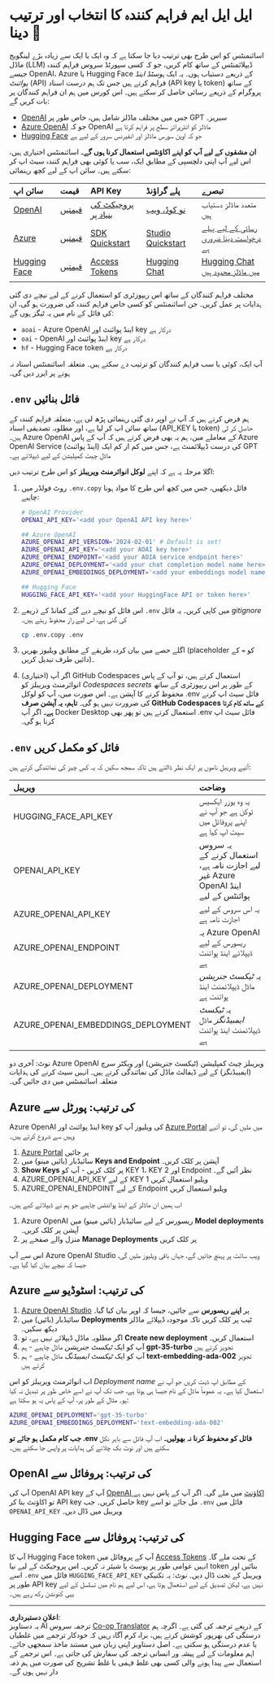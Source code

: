 <!--
CO_OP_TRANSLATOR_METADATA:
{
  "original_hash": "49ededa179004ea998664c780fbeac39",
  "translation_date": "2025-08-26T14:19:35+00:00",
  "source_file": "00-course-setup/03-providers.md",
  "language_code": "ur"
}
-->
# ایل ایل ایم فراہم کنندہ کا انتخاب اور ترتیب دینا 🔑

اسائنمنٹس کو اس طرح بھی ترتیب دیا جا سکتا ہے کہ وہ ایک یا ایک سے زیادہ بڑے لینگویج ماڈل (LLM) ڈیپلائمنٹس کے ساتھ کام کریں، جو کہ کسی سپورٹڈ سروس فراہم کنندہ جیسے OpenAI، Azure یا Hugging Face کے ذریعے دستیاب ہوں۔ یہ ایک _ہوسٹڈ اینڈ پوائنٹ_ (API) فراہم کرتے ہیں جس تک ہم درست اسناد (API key یا token) کے ساتھ پروگرام کے ذریعے رسائی حاصل کر سکتے ہیں۔ اس کورس میں ہم ان فراہم کنندگان پر بات کریں گے:

 - [OpenAI](https://platform.openai.com/docs/models?WT.mc_id=academic-105485-koreyst) جس میں مختلف ماڈلز شامل ہیں، خاص طور پر GPT سیریز۔
 - [Azure OpenAI](https://learn.microsoft.com/azure/ai-services/openai/?WT.mc_id=academic-105485-koreyst) جو کہ OpenAI ماڈلز کو انٹرپرائز سطح پر فراہم کرتا ہے
 - [Hugging Face](https://huggingface.co/docs/hub/index?WT.mc_id=academic-105485-koreyst) جو کہ اوپن سورس ماڈلز اور انفیرنس سرور کے لیے ہے

**ان مشقوں کے لیے آپ کو اپنے اکاؤنٹس استعمال کرنا ہوں گے۔** اسائنمنٹس اختیاری ہیں، اس لیے آپ اپنی دلچسپی کے مطابق ایک، سب یا کوئی بھی فراہم کنندہ سیٹ اپ کر سکتے ہیں۔ سائن اپ کے لیے کچھ رہنمائی:

| سائن اپ | قیمت | API Key | پلے گراؤنڈ | تبصرے |
|:---|:---|:---|:---|:---|
| [OpenAI](https://platform.openai.com/signup?WT.mc_id=academic-105485-koreyst)| [قیمتیں](https://openai.com/pricing#language-models?WT.mc_id=academic-105485-koreyst)| [پروجیکٹ کی بنیاد پر](https://platform.openai.com/api-keys?WT.mc_id=academic-105485-koreyst) | [نو کوڈ، ویب](https://platform.openai.com/playground?WT.mc_id=academic-105485-koreyst) | متعدد ماڈلز دستیاب ہیں |
| [Azure](https://aka.ms/azure/free?WT.mc_id=academic-105485-koreyst)| [قیمتیں](https://azure.microsoft.com/pricing/details/cognitive-services/openai-service/?WT.mc_id=academic-105485-koreyst)| [SDK Quickstart](https://learn.microsoft.com/azure/ai-services/openai/quickstart?WT.mc_id=academic-105485-koreyst)| [Studio Quickstart](https://learn.microsoft.com/azure/ai-services/openai/quickstart?WT.mc_id=academic-105485-koreyst) |  [رسائی کے لیے پہلے درخواست دینا ضروری ہے](https://learn.microsoft.com/azure/ai-services/openai/?WT.mc_id=academic-105485-koreyst)|
| [Hugging Face](https://huggingface.co/join?WT.mc_id=academic-105485-koreyst) | [قیمتیں](https://huggingface.co/pricing) | [Access Tokens](https://huggingface.co/docs/hub/security-tokens?WT.mc_id=academic-105485-koreyst) | [Hugging Chat](https://huggingface.co/chat/?WT.mc_id=academic-105485-koreyst)| [Hugging Chat میں ماڈلز محدود ہیں](https://huggingface.co/chat/models?WT.mc_id=academic-105485-koreyst) |
| | | | | |

مختلف فراہم کنندگان کے ساتھ اس ریپوزٹری کو استعمال کرنے کے لیے نیچے دی گئی ہدایات پر عمل کریں۔ جن اسائنمنٹس کو کسی خاص فراہم کنندہ کی ضرورت ہو گی، ان کی فائل کے نام میں یہ ٹیگز ہوں گے:

- `aoai` - Azure OpenAI اینڈ پوائنٹ اور key درکار ہے
- `oai` - OpenAI اینڈ پوائنٹ اور key درکار ہے
- `hf` - Hugging Face token درکار ہے

آپ ایک، کوئی یا سب فراہم کنندگان کو ترتیب دے سکتے ہیں۔ متعلقہ اسائنمنٹس اسناد نہ ہونے پر ایرر دیں گی۔

## `.env` فائل بنائیں

ہم فرض کرتے ہیں کہ آپ نے اوپر دی گئی رہنمائی پڑھ لی ہے، متعلقہ فراہم کنندہ کے ساتھ سائن اپ کر لیا ہے، اور مطلوبہ تصدیقی اسناد (API_KEY یا token) حاصل کر لی ہیں۔ Azure OpenAI کے معاملے میں، ہم یہ بھی فرض کرتے ہیں کہ آپ کے پاس Azure OpenAI Service (اینڈ پوائنٹ) کی درست ڈیپلائمنٹ ہے، جس میں کم از کم ایک GPT ماڈل چیٹ کمپلیشن کے لیے ڈیپلائے ہے۔

اگلا مرحلہ یہ ہے کہ اپنے **لوکل انوائرمنٹ ویریبلز** کو اس طرح ترتیب دیں:

1. روٹ فولڈر میں `.env.copy` فائل دیکھیں، جس میں کچھ اس طرح کا مواد ہونا چاہیے:

   ```bash
   # OpenAI Provider
   OPENAI_API_KEY='<add your OpenAI API key here>'

   ## Azure OpenAI
   AZURE_OPENAI_API_VERSION='2024-02-01' # Default is set!
   AZURE_OPENAI_API_KEY='<add your AOAI key here>'
   AZURE_OPENAI_ENDPOINT='<add your AOIA service endpoint here>'
   AZURE_OPENAI_DEPLOYMENT='<add your chat completion model name here>' 
   AZURE_OPENAI_EMBEDDINGS_DEPLOYMENT='<add your embeddings model name here>'

   ## Hugging Face
   HUGGING_FACE_API_KEY='<add your HuggingFace API or token here>'
   ```

2. اس فائل کو نیچے دیے گئے کمانڈ کے ذریعے `.env` میں کاپی کریں۔ یہ فائل _gitignore_ کی گئی ہے، اس لیے راز محفوظ رہتے ہیں۔

   ```bash
   cp .env.copy .env
   ```

3. اگلے حصے میں بیان کردہ طریقے کے مطابق ویلیوز بھریں (placeholder کو `=` کے دائیں طرف تبدیل کریں)۔

4. (اختیاری) اگر آپ GitHub Codespaces استعمال کرتے ہیں، تو آپ کے پاس انوائرمنٹ ویریبلز کو _Codespaces secrets_ کے طور پر اس ریپوزٹری کے ساتھ محفوظ کرنے کا آپشن ہے۔ اس صورت میں، آپ کو لوکل .env فائل سیٹ اپ کرنے کی ضرورت نہیں ہو گی۔ **تاہم، یہ آپشن صرف GitHub Codespaces کے ساتھ کام کرتا ہے۔** اگر آپ Docker Desktop استعمال کرتے ہیں تو پھر بھی .env فائل سیٹ اپ کرنا ہو گی۔

## `.env` فائل کو مکمل کریں

آئیے ویریبل ناموں پر ایک نظر ڈالتے ہیں تاکہ سمجھ سکیں کہ یہ کس چیز کی نمائندگی کرتے ہیں:

| ویریبل  | وضاحت  |
| :--- | :--- |
| HUGGING_FACE_API_KEY | یہ وہ یوزر ایکسیس ٹوکن ہے جو آپ نے اپنے پروفائل میں سیٹ اپ کیا ہے |
| OPENAI_API_KEY | یہ سروس استعمال کرنے کے لیے اجازت نامہ ہے، غیر Azure OpenAI اینڈ پوائنٹس کے لیے |
| AZURE_OPENAI_API_KEY | یہ اس سروس کے لیے اجازت نامہ ہے |
| AZURE_OPENAI_ENDPOINT | یہ Azure OpenAI ریسورس کے لیے ڈیپلائے اینڈ پوائنٹ ہے |
| AZURE_OPENAI_DEPLOYMENT | یہ _ٹیکسٹ جنریشن_ ماڈل ڈیپلائمنٹ اینڈ پوائنٹ ہے |
| AZURE_OPENAI_EMBEDDINGS_DEPLOYMENT | یہ _ٹیکسٹ ایمبیڈنگز_ ماڈل ڈیپلائمنٹ اینڈ پوائنٹ ہے |
| | |

نوٹ: آخری دو Azure OpenAI ویریبلز چیٹ کمپلیشن (ٹیکسٹ جنریشن) اور ویکٹر سرچ (ایمبیڈنگز) کے لیے ڈیفالٹ ماڈل کی نمائندگی کرتے ہیں۔ انہیں سیٹ کرنے کی ہدایات متعلقہ اسائنمنٹس میں دی جائیں گی۔

## Azure کی ترتیب: پورٹل سے

Azure OpenAI اینڈ پوائنٹ اور key کی ویلیوز آپ کو [Azure Portal](https://portal.azure.com?WT.mc_id=academic-105485-koreyst) میں ملیں گی، تو آئیے وہیں سے شروع کرتے ہیں۔

1. [Azure Portal](https://portal.azure.com?WT.mc_id=academic-105485-koreyst) پر جائیں
1. سائیڈبار (بائیں مینو) میں **Keys and Endpoint** آپشن پر کلک کریں۔
1. **Show Keys** پر کلک کریں - آپ کو KEY 1، KEY 2 اور Endpoint نظر آئیں گے۔
1. AZURE_OPENAI_API_KEY کے لیے KEY 1 ویلیو استعمال کریں
1. AZURE_OPENAI_ENDPOINT کے لیے Endpoint ویلیو استعمال کریں

اب ہمیں ان ماڈلز کے اینڈ پوائنٹس چاہیے جو ہم نے ڈیپلائے کیے ہیں۔

1. Azure OpenAI ریسورس کے لیے سائیڈبار (بائیں مینو) میں **Model deployments** آپشن پر کلک کریں۔
1. منزل والے صفحے پر **Manage Deployments** پر کلک کریں

اس سے آپ Azure OpenAI Studio ویب سائٹ پر پہنچ جائیں گے، جہاں باقی ویلیوز ملیں گی، جیسا کہ نیچے بیان کیا گیا ہے۔

## Azure کی ترتیب: اسٹوڈیو سے

1. [Azure OpenAI Studio](https://oai.azure.com?WT.mc_id=academic-105485-koreyst) پر **اپنے ریسورس** سے جائیں، جیسا کہ اوپر بیان کیا گیا۔
1. سائیڈبار (بائیں) میں **Deployments** ٹیب پر کلک کریں تاکہ موجودہ ڈیپلائے ماڈلز دیکھ سکیں۔
1. اگر مطلوبہ ماڈل ڈیپلائے نہیں ہے، تو **Create new deployment** استعمال کریں۔
1. آپ کو ایک _ٹیکسٹ جنریشن_ ماڈل چاہیے - ہم **gpt-35-turbo** تجویز کرتے ہیں
1. آپ کو ایک _ٹیکسٹ ایمبیڈنگ_ ماڈل چاہیے - ہم **text-embedding-ada-002** تجویز کرتے ہیں

اب انوائرمنٹ ویریبلز کو اس _Deployment name_ کے مطابق اپ ڈیٹ کریں جو آپ نے استعمال کیا ہے۔ یہ عموماً ماڈل کے نام جیسا ہی ہوتا ہے، جب تک آپ نے اسے خاص طور پر تبدیل نہ کیا ہو۔ مثال کے طور پر، آپ کے پاس یہ ہو سکتا ہے:

```bash
AZURE_OPENAI_DEPLOYMENT='gpt-35-turbo'
AZURE_OPENAI_EMBEDDINGS_DEPLOYMENT='text-embedding-ada-002'
```

**جب کام مکمل ہو جائے تو .env فائل کو محفوظ کرنا نہ بھولیں۔** اب آپ فائل سے باہر نکل سکتے ہیں اور نوٹ بک چلانے کی ہدایات پر واپس جا سکتے ہیں۔

## OpenAI کی ترتیب: پروفائل سے

آپ کی OpenAI API key آپ کے [OpenAI اکاؤنٹ](https://platform.openai.com/api-keys?WT.mc_id=academic-105485-koreyst) میں ملے گی۔ اگر آپ کے پاس نہیں ہے تو اکاؤنٹ بنا کر API key حاصل کریں۔ جب key مل جائے تو اسے `.env` فائل میں `OPENAI_API_KEY` ویریبل میں ڈال دیں۔

## Hugging Face کی ترتیب: پروفائل سے

آپ کا Hugging Face token آپ کے پروفائل میں [Access Tokens](https://huggingface.co/settings/tokens?WT.mc_id=academic-105485-koreyst) کے تحت ملے گا۔ انہیں عوامی طور پر پوسٹ یا شیئر نہ کریں۔ اس پروجیکٹ کے لیے نیا token بنائیں اور اسے `.env` فائل میں `HUGGING_FACE_API_KEY` ویریبل کے تحت ڈال دیں۔ _نوٹ:_ یہ تکنیکی طور پر API key نہیں ہے، لیکن تصدیق کے لیے استعمال ہوتا ہے، اس لیے ہم نام میں تسلسل کے لیے یہی کنونشن رکھ رہے ہیں۔

---

**اعلانِ دستبرداری**:  
یہ دستاویز AI ترجمہ سروس [Co-op Translator](https://github.com/Azure/co-op-translator) کے ذریعے ترجمہ کی گئی ہے۔ اگرچہ ہم درستگی کی بھرپور کوشش کرتے ہیں، براہ کرم آگاہ رہیں کہ خودکار ترجمے میں غلطیاں یا عدم درستگی ہو سکتی ہے۔ اصل دستاویز اپنی زبان میں مستند ماخذ سمجھی جائے۔ اہم معلومات کے لیے پیشہ ور انسانی ترجمہ کی سفارش کی جاتی ہے۔ اس ترجمے کے استعمال سے پیدا ہونے والی کسی بھی غلط فہمی یا غلط تشریح کی صورت میں ہم ذمہ دار نہیں ہوں گے۔